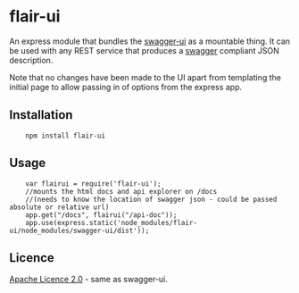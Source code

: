 flair-ui
========

An express module that bundles the [swagger-ui](https://github.com/wordnik/swagger-ui) as a mountable thing. It can be used with any REST service that produces a [swagger](http://swagger.wordnik.com/) compliant JSON description.

Note that no changes have been made to the UI apart from templating the initial page to allow passing in of options from the express app.

Installation
------------
        npm install flair-ui
Usage
-----
        var flairui = require('flair-ui');
        //mounts the html docs and api explorer on /docs
        //(needs to know the location of swagger json - could be passed absolute or relative url)
        app.get("/docs", flairui("/api-doc"));
        app.use(express.static('node_modules/flair-ui/node_modules/swagger-ui/dist'));

Licence
-------
[Apache Licence 2.0](https://www.apache.org/licenses/LICENSE-2.0) - same as swagger-ui.

